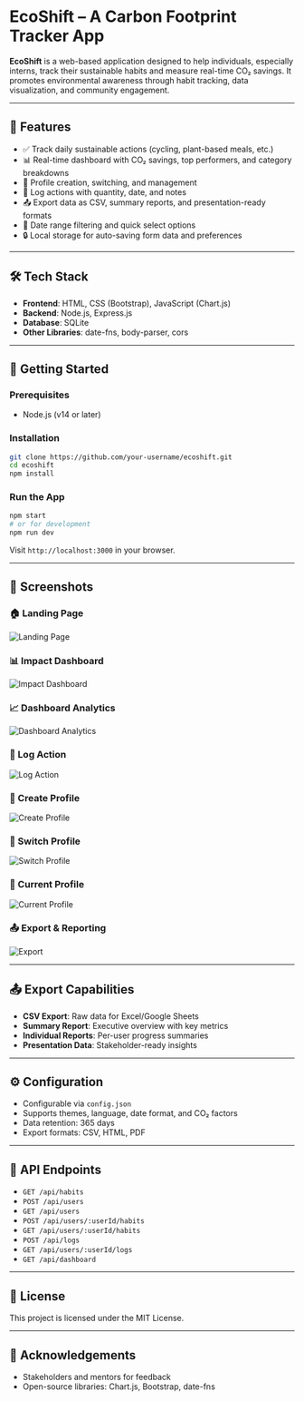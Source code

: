 # EcoShift – A Carbon Footprint Tracker App

**EcoShift** is a web-based application designed to help individuals, especially interns, track their sustainable habits and measure real-time CO₂ savings. It promotes environmental awareness through habit tracking, data visualization, and community engagement.

---

## 🌟 Features
- ✅ Track daily sustainable actions (cycling, plant-based meals, etc.)
- 📊 Real-time dashboard with CO₂ savings, top performers, and category breakdowns
- 👥 Profile creation, switching, and management
- 📝 Log actions with quantity, date, and notes
- 📤 Export data as CSV, summary reports, and presentation-ready formats
- 📅 Date range filtering and quick select options
- 🔒 Local storage for auto-saving form data and preferences

---

## 🛠️ Tech Stack
- **Frontend**: HTML, CSS (Bootstrap), JavaScript (Chart.js)
- **Backend**: Node.js, Express.js
- **Database**: SQLite
- **Other Libraries**: date-fns, body-parser, cors

---

## 🚀 Getting Started

### Prerequisites
- Node.js (v14 or later)

### Installation
```bash
git clone https://github.com/your-username/ecoshift.git
cd ecoshift
npm install
```

### Run the App
```bash
npm start
# or for development
npm run dev
```

Visit `http://localhost:3000` in your browser.

---

## 📸 Screenshots

### 🏠 Landing Page
![Landing Page](Screenshot%202025-09-22%20210549.png)

### 📊 Impact Dashboard
![Impact Dashboard](Screenshot%202025-09-22%20210730.png)

### 📈 Dashboard Analytics
![Dashboard Analytics](Screenshot%202025-09-22%20210800.png)

### 📝 Log Action
![Log Action](Screenshot%202025-09-22%20211148.png)

### 👤 Create Profile
![Create Profile](Screenshot%202025-09-22%20211122.png)

### 🔄 Switch Profile
![Switch Profile](Screenshot%202025-09-22%20211152.png)

### 🧾 Current Profile
![Current Profile](Screenshot%202025-09-22%20211229.png)

### 📤 Export & Reporting
![Export](Screenshot%202025-09-22%20211325.png)

---

## 📤 Export Capabilities
- **CSV Export**: Raw data for Excel/Google Sheets
- **Summary Report**: Executive overview with key metrics
- **Individual Reports**: Per-user progress summaries
- **Presentation Data**: Stakeholder-ready insights

---

## ⚙️ Configuration
- Configurable via `config.json`
- Supports themes, language, date format, and CO₂ factors
- Data retention: 365 days
- Export formats: CSV, HTML, PDF

---

## 📡 API Endpoints
- `GET /api/habits`
- `POST /api/users`
- `GET /api/users`
- `POST /api/users/:userId/habits`
- `GET /api/users/:userId/habits`
- `POST /api/logs`
- `GET /api/users/:userId/logs`
- `GET /api/dashboard`

---

## 📄 License
This project is licensed under the MIT License.

---

## 🙌 Acknowledgements
- Stakeholders and mentors for feedback
- Open-source libraries: Chart.js, Bootstrap, date-fns

